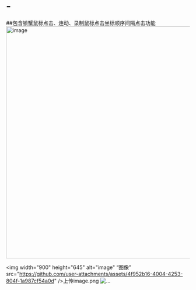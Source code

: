 # -
##包含锁蟹鼠标点击、连动、录制鼠标点击坐标顺序间隔点击功能
<img width="892" height="636" alt="image" src="https://github.com/user-attachments/assets/c6a28bdf-16ab-4c34-8319-a0344f8763f2" />

<img width="900" height="645" alt="image"   “图像” src="https://github.com/user-attachments/assets/4f952b16-4004-4253-804f-1a987cf54a0d" />上传image.png ![…]()
